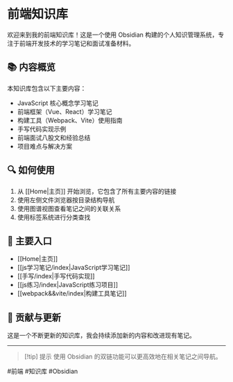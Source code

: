 # 前端知识库

欢迎来到我的前端知识库！这是一个使用 Obsidian 构建的个人知识管理系统，专注于前端开发技术的学习笔记和面试准备材料。

## 📚 内容概览

本知识库包含以下主要内容：

-   JavaScript 核心概念学习笔记
-   前端框架（Vue、React）学习笔记
-   构建工具（Webpack、Vite）使用指南
-   手写代码实现示例
-   前端面试八股文和经验总结
-   项目难点与解决方案

## 🔍 如何使用

1. 从 [[Home|主页]] 开始浏览，它包含了所有主要内容的链接
2. 使用左侧文件浏览器按目录结构导航
3. 使用图谱视图查看笔记之间的关联关系
4. 使用标签系统进行分类查找

## 🔗 主要入口

-   [[Home|主页]]
-   [[js学习笔记/index|JavaScript学习笔记]]
-   [[手写/index|手写代码实现]]
-   [[js练习/index|JavaScript练习项目]]
-   [[webpack&&vite/index|构建工具笔记]]

## 📝 贡献与更新

这是一个不断更新的知识库，我会持续添加新的内容和改进现有笔记。

---

> [!tip] 提示
> 使用 Obsidian 的双链功能可以更高效地在相关笔记之间导航。

#前端 #知识库 #Obsidian
